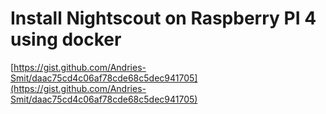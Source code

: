 # Install Nightscout on Raspberry PI 4 using docker

[https://gist.github.com/Andries-Smit/daac75cd4c06af78cde68c5dec941705](https://gist.github.com/Andries-Smit/daac75cd4c06af78cde68c5dec941705)
